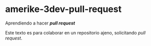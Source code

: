 # amerike-3dev-pull-request

Aprendiendo a hacer _**pull request**_

Este texto es para colaborar en un repositorio ajeno, solicitando _pull request_.
